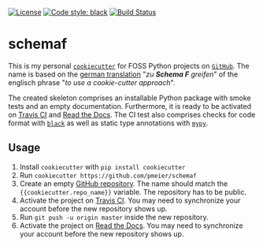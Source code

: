 [![License](https://img.shields.io/badge/License-BSD%203--Clause-blue.svg)](https://opensource.org/licenses/BSD-3-Clause) [![Code style: black](https://img.shields.io/badge/code%20style-black-000000.svg)](https://github.com/psf/black) [![Build Status](https://travis-ci.org/pmeier/schemaf.svg?branch=master)](https://travis-ci.org/pmeier/schemaf)

# schemaf

This is my personal [`cookiecutter`](https://github.com/cookiecutter/cookiecutter) for FOSS Python projects on [`GitHub`](https://github.com/). The name is based on the [german translation](https://www.dict.cc/?s=to+use+a+cookie-cutter+approach) "_zu **Schema F** greifen_" of the englisch phrase "_to use a cookie-cutter approach_".

The created skeleton comprises an installable Python package with smoke tests and an empty documentation. Furthermore, it is ready to be activated on [Travis CI](https://travis-ci.org) and [Read the Docs](https://readthedocs.org/). The CI test also comprises checks for code format with [`black`](https://github.com/psf/black) as well as static type annotations with [`mypy`](http://mypy-lang.org/). 

## Usage

1. Install `cookiecutter` with `pip install cookiecutter`
2. Run `cookiecutter https://github.com/pmeier/schemaf`
3. Create an empty [GitHub repository](https://github.com/new). The name should match the `{{cookiecutter.repo_name}}` variable. The repository has to be public.
4. Activate the project on [Travis CI](https://travis-ci.org/account/repositories). You may need to synchronize your account before the new repository shows up.
5. Run `git push -u origin master` inside the new repository.
6. Activate the project on [Read the Docs](https://readthedocs.org/dashboard/import/). You may need to synchronize your account before the new repository shows up.
